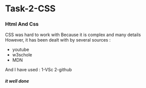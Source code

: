 # Task-2-CSS
### Html And Css


CSS was hard to work with
Because it is complex and many details
However, it has been dealt with by several sources :
+ youtube
+ w3schole
+ MDN

And I have used :
1-VSc
2-github 

##### it well done 